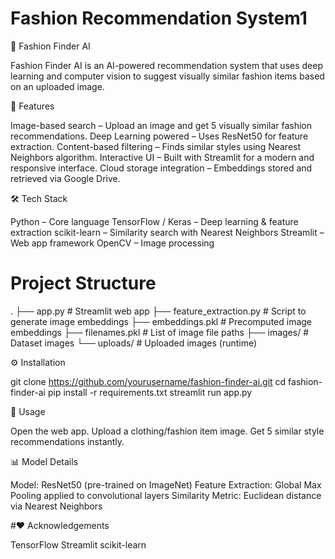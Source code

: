 # Fashion Recommendation System1
👗 Fashion Finder AI

Fashion Finder AI is an AI-powered recommendation system that uses deep learning and computer vision to suggest visually similar fashion items based on an uploaded image.

🚀 Features

Image-based search – Upload an image and get 5 visually similar fashion recommendations.
Deep Learning powered – Uses ResNet50 for feature extraction.
Content-based filtering – Finds similar styles using Nearest Neighbors algorithm.
Interactive UI – Built with Streamlit for a modern and responsive interface.
Cloud storage integration – Embeddings stored and retrieved via Google Drive.

🛠 Tech Stack

Python – Core language
TensorFlow / Keras – Deep learning & feature extraction
scikit-learn – Similarity search with Nearest Neighbors
Streamlit – Web app framework
OpenCV – Image processing

# Project Structure
.
├── app.py                # Streamlit web app
├── feature_extraction.py # Script to generate image embeddings
├── embeddings.pkl        # Precomputed image embeddings
├── filenames.pkl         # List of image file paths
├── images/               # Dataset images
└── uploads/              # Uploaded images (runtime)

⚙️ Installation 

git clone https://github.com/yourusername/fashion-finder-ai.git
cd fashion-finder-ai
pip install -r requirements.txt
streamlit run app.py

📸 Usage

Open the web app.
Upload a clothing/fashion item image.
Get 5 similar style recommendations instantly.

📊 Model Details

Model: ResNet50 (pre-trained on ImageNet)
Feature Extraction: Global Max Pooling applied to convolutional layers
Similarity Metric: Euclidean distance via Nearest Neighbors

#❤️ Acknowledgements

TensorFlow
Streamlit
scikit-learn
